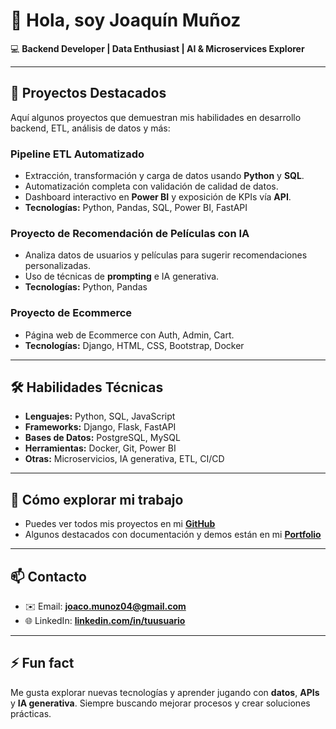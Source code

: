 # 👋 Hola, soy Joaquín Muñoz

💻 **Backend Developer | Data Enthusiast | AI & Microservices Explorer**

---

## 🔭 Proyectos Destacados

Aquí algunos proyectos que demuestran mis habilidades en desarrollo backend, ETL, análisis de datos y más:

### Pipeline ETL Automatizado
- Extracción, transformación y carga de datos usando **Python** y **SQL**.
- Automatización completa con validación de calidad de datos.
- Dashboard interactivo en **Power BI** y exposición de KPIs vía **API**.
- **Tecnologías:** Python, Pandas, SQL, Power BI, FastAPI

### Proyecto de Recomendación de Películas con IA
- Analiza datos de usuarios y películas para sugerir recomendaciones personalizadas.
- Uso de técnicas de **prompting** e IA generativa.
- **Tecnologías:** Python, Pandas

### Proyecto de Ecommerce
- Página web de Ecommerce con Auth, Admin, Cart.
- **Tecnologías:** Django, HTML, CSS, Bootstrap, Docker

---

## 🛠 Habilidades Técnicas

- **Lenguajes:** Python, SQL, JavaScript
- **Frameworks:** Django, Flask, FastAPI
- **Bases de Datos:** PostgreSQL, MySQL
- **Herramientas:** Docker, Git, Power BI
- **Otras:** Microservicios, IA generativa, ETL, CI/CD

---

## 📂 Cómo explorar mi trabajo

- Puedes ver todos mis proyectos en mi **[GitHub](https://github.com/JoacoM2003)**  
- Algunos destacados con documentación y demos están en mi **[Portfolio](jmunozdev.vercel.app)**

---

## 📫 Contacto

- ✉️ Email: **joaco.munoz04@gmail.com**  
- 🌐 LinkedIn: **[linkedin.com/in/tuusuario](https://linkedin.com/in/joaquin-munoz-dev/)**  

---

## ⚡ Fun fact

Me gusta explorar nuevas tecnologías y aprender jugando con **datos**, **APIs** y **IA generativa**. Siempre buscando mejorar procesos y crear soluciones prácticas.
